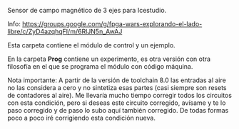 
Sensor de campo magnético de 3 ejes para Icestudio.

Info: https://groups.google.com/g/fpga-wars-explorando-el-lado-libre/c/ZyD4azqhqFI/m/6RlJN5n_AwAJ

Esta carpeta contiene el módulo de control y un ejemplo.

En la carpeta **Prog** contiene un experimento, es otra versión con otra filosofía en el que se programa el módulo con código máquina.

Nota importante: A partir de la versión de toolchain 8.0 las entradas al aire no las considera a cero y no sintetiza esas partes (casi siempre son resets de contadores al aire). Me llevaría mucho tiempo corregir todos los circuitos con esta condición, pero si deseas este circuito corregido, avísame y te lo paso corregido y de paso lo subo aquí también corregido. De todas formas poco a poco iré corrigiendo esta condición nueva.
